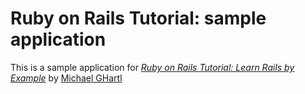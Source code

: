 # Ruby on Rails Tutorial: sample application

This is a sample application for
[*Ruby on Rails Tutorial: Learn Rails by Example*](http://railstutorial.org/)
by [Michael GHartl](http://michaelhartl.com)
